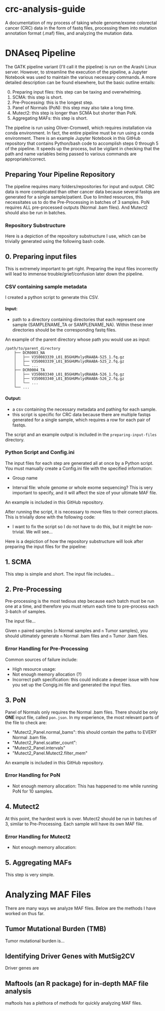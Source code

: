 # crc-analysis-guide
A documentation of my process of taking whole genome/exome colorectal cancer (CRC) data in the form of fastq files, processing them into mutation annotation format (.maf) files, and analyzing the mutation data.

# DNAseq Pipeline
The GATK pipeline variant (I'll call it the pipeline) is run on the Arashi Linux server. However, to streamline the execution of the pipeline, a Jupyter Notebook was used to maintain the various necessary commands. A more detailed description can be found elsewhere, but the basic outline entails:

0. Preparing input files: this step can be taxing and overwhelming. 
1. SCMA: this step is short.
2. Pre-Processing: this is the longest step.
3. Panel of Normals (PoN): this step may also take a long time.
4. Mutect2: this step is longer than SCMA but shorter than PoN.
5. Aggregating MAFs: this step is short.

The pipeline is run using Oliver-Cromwell, which requires installation via conda environment. In fact, the entire pipeline must be run using a conda environment. There is an example Jupyter Notebook in this GitHub repository that contains Python/bash code to accomplish steps 0 through 5 of the pipeline. It speeds up the process, but be vigilant in checking that the path and name variables being passed to various commands are appropriate/correct.

## Preparing Your Pipeline Repository
The pipeline requires many folders/repositories for input and output. CRC data is more complicated than other cancer data because several fastqs are generated for a single sample/patient. Due to limited resources, this necessitates us to do the Pre-Processing in batches of 3 samples. PoN requires ALL pre-processed outputs (Normal .bam files). And Mutect2 should also be run in batches.

### Repository Substructure
Here is a depiction of the repository substructure I use, which can be trivially generated using the following bash code.


## 0. Preparing input files
This is extremely important to get right. Preparing the input files incorrectly will lead to immense trouble/grief/confusion later down the pipeline. 

### CSV containing sample metadata
I created a python script to generate this CSV.

#### Input:
- path to a directory containing directories that each represent one sample (SAMPLENAME_TA or SAMPLENAME_NA). Within these inner directories should be the corresponding fastq files.

An example of the parent directory whose path you would use as input:
```
/path/to/parent_directory
    ├── DCR0003_NA
    │   ├── V350083339_L01_B5GHUMxlydRAABA-525_1.fq.gz
    │   ├── V350083339_L01_B5GHUMxlydRAABA-525_2.fq.gz
    │   └── ...
    ├── DCR0004_TA
    │   ├── V350083340_L01_B5GHUMxlydRAABA-526_1.fq.gz
    │   ├── V350083340_L01_B5GHUMxlydRAABA-526_2.fq.gz
    │   └── ...
    └── ...

```

#### Output:
- a csv containing the necessary metadata and pathing for each sample.
- this script is specific for CRC data because there are multiple fastqs generated for a single sample, which requires a row for each pair of fastqs.

The script and an example output is included in the `preparing-input-files` directory. 

### Python Script and Config.ini
The input files for each step are generated all at once by a Python script. You must manually create a Config.ini file with the specified information:
- Group name

- Interval file: whole genome or whole exome sequencing? This is very important to specify, and it will affect the size of your ultimate MAF file. 

An example is included in this GitHub repository.

After running the script, it is necessary to move files to their correct places. This is trivially done with the following code: 
- I want to fix the script so I do not have to do this, but it might be non-trivial. We will see…

Here is a depiction of how the repository substructure will look after preparing the input files for the pipeline:

## 1. SCMA
This step is simple and short. The input file includes…

## 2. Pre-Processing
Pre-processing is the most tedious step because each batch must be run one at a time, and therefore you must return each time to pre-process each 3-batch of samples. 

The input file…

Given `n` paired samples (`n` Normal samples and `n` Tumor samples), you should ultimately generate `n` Normal .bam files and `n` Tumor .bam files.

### Error Handling for Pre-Processing
Common sources of failure include:
- High resource usage: 
- Not enough memory allocation (?)
- Incorrect path specification: this could indicate a deeper issue with how you set up the Congig.ini file and generated the input files.

## 3. PoN
Panel of Normals only requires the Normal .bam files. There should be only **ONE** input file, called `pon.json`. In my experience, the most relevant parts of the file to check are:
- "Mutect2_Panel.normal_bams": this should contain the paths to EVERY Normal .bam file.
- "Mutect2_Panel.scatter_count": 
- "Mutect2_Panel.intervals"
- "Mutect2_Panel.Mutect2.filter_mem"

An example is included in this GitHub repository. 


### Error Handling for PoN
- Not enough memory allocation: This has happened to me while running PoN for 10 samples.

## 4. Mutect2
At this point, the hardest work is over. Mutect2 should be run in batches of 3, similar to Pre-Processing. Each sample will have its own MAF file.

### Error Handling for Mutect2
- Not enough memory allocation:

## 5. Aggregating MAFs
This step is very simple.

# Analyzing MAF Files
There are many ways we analyze MAF files. Below are the methods I have worked on thus far. 

## Tumor Mutational Burden (TMB)
Tumor mutational burden is…

## Identifying Driver Genes with MutSig2CV
Driver genes are 

## Maftools (an R package) for in-depth MAF file analysis
maftools has a plethora of methods for quickly analyzing MAF files. 